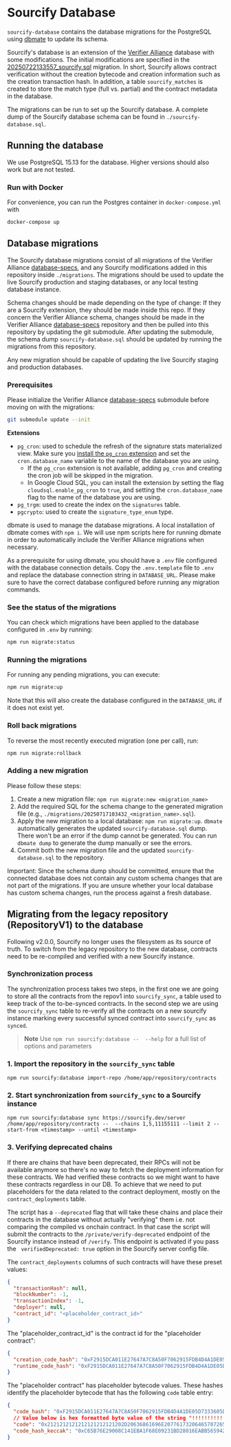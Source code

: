 # Sourcify Database

`sourcify-database` contains the database migrations for the PostgreSQL using [dbmate](https://github.com/amacneil/dbmate) to update its schema.

Sourcify's database is an extension of the [Verifier Alliance](https://verifieralliance.org) database with some modifications. The initial modifications are specified in the [20250722133557_sourcify.sql](./migrations/20250722133557_sourcify.sql) migration. In short, Sourcify allows contract verification without the creation bytecode and creation information such as the creation transaction hash. In addition, a table `sourcify_matches` is created to store the match type (full vs. partial) and the contract metadata in the database.

The migrations can be run to set up the Sourcify database.
A complete dump of the Sourcify database schema can be found in `./sourcify-database.sql`.

## Running the database

We use PostgreSQL 15.13 for the database. Higher versions should also work but are not tested.

### Run with Docker

For convenience, you can run the Postgres container in `docker-compose.yml` with

```bash
docker-compose up
```

## Database migrations

The Sourcify database migrations consist of all migrations of the Verifier Alliance [database-specs](https://github.com/verifier-alliance/database-specs), and any Sourcify modifications added in this repository inside `./migrations`.
The migrations should be used to update the live Sourcify production and staging databases, or any local testing database instance.

Schema changes should be made depending on the type of change:
If they are a Sourcify extension, they should be made inside this repo.
If they concern the Verifier Alliance schema, changes should be made in the Verifier Alliance [database-specs](https://github.com/verifier-alliance/database-specs) repository and then be pulled into this repository by updating the git submodule.
After updating the submodule, the schema dump `sourcify-database.sql` should be updated by running the migrations from this repository.

Any new migration should be capable of updating the live Sourcify staging and production databases.

### Prerequisites

Please initialize the Verifier Alliance [database-specs](https://github.com/verifier-alliance/database-specs) submodule before moving on with the migrations:

```bash
git submodule update --init
```

**Extensions**

- `pg_cron`: used to schedule the refresh of the signature stats materialized view. Make sure you [install the `pg_cron` extension](https://github.com/citusdata/pg_cron) and set the `cron.database_name` variable to the name of the database you are using.
  - If the `pg_cron` extension is not available, adding `pg_cron` and creating the cron job will be skipped in the migration.
  - In Google Cloud SQL, you can install the extension by setting the flag `cloudsql.enable_pg_cron` to `true`, and setting the `cron.database_name` flag to the name of the database you are using.
- `pg_trgm`: used to create the index on the `signatures` table.
- `pgcrypto`: used to create the `signature_type_enum` type.

dbmate is used to manage the database migrations.
A local installation of dbmate comes with `npm i`.
We will use npm scripts here for running dbmate in order to automatically include the Verifier Alliance migrations when necessary.

As a prerequisite for using dbmate, you should have a `.env` file configured with the database connection details.
Copy the `.env.template` file to `.env` and replace the database connection string in `DATABASE_URL`.
Please make sure to have the correct database configured before running any migration commands.

### See the status of the migrations

You can check which migrations have been applied to the database configured in `.env` by running:

```bash
npm run migrate:status
```

### Running the migrations

For running any pending migrations, you can execute:

```bash
npm run migrate:up
```

Note that this will also create the database configured in the `DATABASE_URL` if it does not exist yet.

### Roll back migrations

To reverse the most recently executed migration (one per call), run:

```bash
npm run migrate:rollback
```

### Adding a new migration

Please follow these steps:

1. Create a new migration file: `npm run migrate:new <migration_name>`
2. Add the required SQL for the schema change to the generated migration file (e.g., `./migrations/20250717103432_<migration_name>.sql`).
3. Apply the new migration to a local database: `npm run migrate:up`. `dbmate` automatically generates the updated `sourcify-database.sql` dump. There won't be an error if the dump cannot be generated. You can run `dbmate dump` to generate the dump manually or see the errors.
4. Commit both the new migration file and the updated `sourcify-database.sql` to the repository.

Important: Since the schema dump should be committed, ensure that the connected database does not contain any custom schema changes that are not part of the migrations.
If you are unsure whether your local database has custom schema changes, run the process against a fresh database.

## Migrating from the legacy repository (RepositoryV1) to the database

Following v2.0.0, Sourcify no longer uses the filesystem as its source of truth. To switch from the legacy repository to the new database, contracts need to be re-compiled and verified with a new Sourcify instance.

### Synchronization process

The synchronization process takes two steps, in the first one we are going to store all the contracts from the repov1 into `sourcify_sync`, a table used to keep track of the to-be-synced contracts. In the second step we are using the `sourcify_sync` table to re-verify all the contracts on a new sourcify instance marking every successful synced contract into `sourcify_sync` as `synced`.

> **Note**
> Use `npm run sourcify:database --  --help` for a full list of options and parameters

### 1. Import the repository in the `sourcify_sync` table

```
npm run sourcify:database import-repo /home/app/repository/contracts
```

### 2. Start synchronization from `sourcify_sync` to a Sourcify instance

```
npm run sourcify:database sync https://sourcify.dev/server /home/app/repository/contracts --  --chains 1,5,11155111 --limit 2 --start-from <timestamp> --until <timestamp>
```

### 3. Verifying deprecated chains

If there are chains that have been deprecated, their RPCs will not be available anymore so there's no way to fetch the deployment information for these contracts. We had verified these contracts so we might want to have these contracts regardless in our DB. To achieve that we need to put placeholders for the data related to the contract deployment, mostly on the `contract_deployments` table.

The script has a `--deprecated` flag that will take these chains and place their contracts in the database without actually "verifying" them i.e. not comparing the compiled vs onchain contract. In that case the script will submit the contracts to the `/private/verify-deprecated` endpoint of the Sourcify instance instead of `/verify`. This endpoint is activated if you pass the ` verifiedDeprecated: true` option in the Sourcify server config file.

The `contract_deployments` columns of such contracts will have these preset values:

```json
{
  "transactionHash": null,
  "blockNumber": -1,
  "transactionIndex": -1,
  "deployer": null,
  "contract_id": "<placeholder_contract_id>"
}
```

The "placeholder_contract_id" is the contract id for the "placeholder contract":

```json
{
  "creation_code_hash": "0xF2915DCA011E27647A7C8A50F7062915FDB4D4A1DE05D7333605DB231E5FC1F2", // in binary
  "runtime_code_hash": "0xF2915DCA011E27647A7C8A50F7062915FDB4D4A1DE05D7333605DB231E5FC1F2" // in binary
}
```

The "placeholder contract" has placeholder bytecode values. These hashes identify the placeholder bytecode that has the following `code` table entry:

```json
{
  "code_hash": "0xF2915DCA011E27647A7C8A50F7062915FDB4D4A1DE05D7333605DB231E5FC1F2", // in binary
  // Value below is hex formatted byte value of the string "!!!!!!!!!!! - chain was deprecated at the time of verification"
  "code": "0x2121212121212121212121202D20636861696E207761732064657072656361746564206174207468652074696D65206F6620766572696669636174696F6E", // in binary.
  "code_hash_keccak": "0xC65B76E29008C141EBA1F68E09231BD28016EABB565942EFC3EC242C47EF7CDE"
}
```
